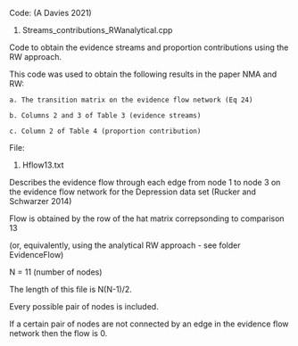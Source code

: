 Code: (A Davies 2021)

1. Streams_contributions_RWanalytical.cpp

  Code to obtain the evidence streams and proportion contributions using the RW approach.
  
  This code was used to obtain the following results in the paper NMA and RW:
  
    a. The transition matrix on the evidence flow network (Eq 24)
    
    b. Columns 2 and 3 of Table 3 (evidence streams)
    
    c. Column 2 of Table 4 (proportion contribution)

File:

1. Hflow13.txt

  Describes the evidence flow through each edge from node 1 to node 3 on the evidence flow network for the Depression data set (Rucker and Schwarzer 2014)
  
  Flow is obtained by the row of the hat matrix correpsonding to comparison 13
  
  (or, equivalently, using the analytical RW approach - see folder EvidenceFlow)
  
  N = 11 (number of nodes)
  
  The length of this file is N(N-1)/2.
  
  Every possible pair of nodes is included.
  
  If a certain pair of nodes are not connected by an edge in the evidence flow network then the flow is 0. 
